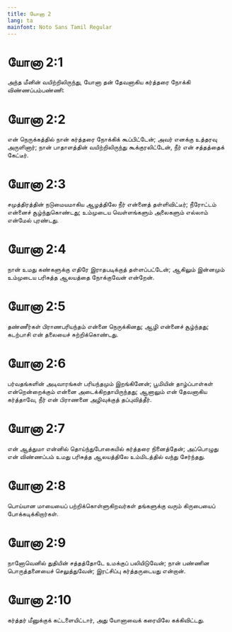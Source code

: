 ```yaml
---
title: யோனா 2
lang: ta
mainfont: Noto Sans Tamil Regular
---
```


# யோனா 2:1

அந்த மீனின் வயிற்றிலிருந்து, யோனா தன் தேவனாகிய கர்த்தரை நோக்கி விண்ணப்பம்பண்ணி:

# யோனா 2:2

என் நெருக்கத்தில் நான் கர்த்தரை நோக்கிக் கூப்பிட்டேன்; அவர் எனக்கு உத்தரவு அருளினார்; நான் பாதாளத்தின் வயிற்றிலிருந்து கூக்குரலிட்டேன், நீர் என் சத்தத்தைக் கேட்டீர்.

# யோனா 2:3

சமுத்திரத்தின் நடுமையமாகிய ஆழத்திலே நீர் என்னைத் தள்ளிவிட்டீர்; நீரோட்டம் என்னைச் சூழ்ந்துகொண்டது; உம்முடைய வெள்ளங்களும் அலைகளும் எல்லாம் என்மேல் புரண்டது.

# யோனா 2:4

நான் உமது கண்களுக்கு எதிரே இராதபடிக்குத் தள்ளப்பட்டேன்; ஆகிலும் இன்னமும் உம்முடைய பரிசுத்த ஆலயத்தை நோக்குவேன் என்றேன்.

# யோனா 2:5

தண்ணீர்கள் பிராணபரியந்தம் என்னை நெருக்கினது; ஆழி என்னைச் சூழ்ந்தது; கடற்பாசி என் தலையைச் சுற்றிக்கொண்டது.

# யோனா 2:6

பர்வதங்களின் அடிவாரங்கள் பரியந்தமும் இறங்கினேன்; பூமியின் தாழ்ப்பாள்கள் என்றென்றைக்கும் என்னை அடைக்கிறதாயிருந்தது; ஆனாலும் என் தேவனாகிய கர்த்தாவே, நீர் என் பிராணனை அழிவுக்குத் தப்புவித்தீர்.

# யோனா 2:7

என் ஆத்துமா என்னில் தொய்ந்துபோகையில் கர்த்தரை நினைத்தேன்; அப்பொழுது என் விண்ணப்பம் உமது பரிசுத்த ஆலயத்திலே உம்மிடத்தில் வந்து சேர்ந்தது.

# யோனா 2:8

பொய்யான மாயையைப் பற்றிக்கொள்ளுகிறவர்கள் தங்களுக்கு வரும் கிருபையைப் போக்கடிக்கிறார்கள்.

# யோனா 2:9

நானோவெனில் துதியின் சத்தத்தோடே உமக்குப் பலியிடுவேன்; நான் பண்ணின பொருத்தனையைச் செலுத்துவேன்; இரட்சிப்பு கர்த்தருடையது என்றான்.

# யோனா 2:10

கர்த்தர் மீனுக்குக் கட்டளையிட்டார், அது யோனாவைக் கரையிலே கக்கிவிட்டது.

